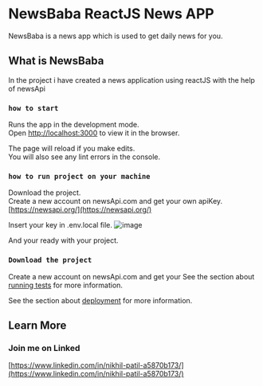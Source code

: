 # NewsBaba ReactJS News APP

NewsBaba is a news app which is used to get daily news for you.

## What is NewsBaba

In the project i have created a news application using reactJS with the help of newsApi 


### `how to start`

Runs the app in the development mode.\
Open [http://localhost:3000](http://localhost:3000) to view it in the browser.

The page will reload if you make edits.\
You will also see any lint errors in the console.

### `how to run project on your machine`

  Download the project.\
  Create a new account on newsApi.com and get your own apiKey.\
  [https://newsapi.org/](https://newsapi.org/)
  
  Insert your key in .env.local file. 
  ![image](https://user-images.githubusercontent.com/80682486/145594031-6777081f-b07e-4454-8807-2ca00a16155c.png)

  And your ready with your project.

### `Download the project`

Create a new account on newsApi.com and get your 
See the section about [running tests](https://facebook.github.io/create-react-app/docs/running-tests) for more information.

See the section about [deployment](https://facebook.github.io/create-react-app/docs/deployment) for more information.

## Learn More

### Join me on Linked

[https://www.linkedin.com/in/nikhil-patil-a5870b173/](https://www.linkedin.com/in/nikhil-patil-a5870b173/)
